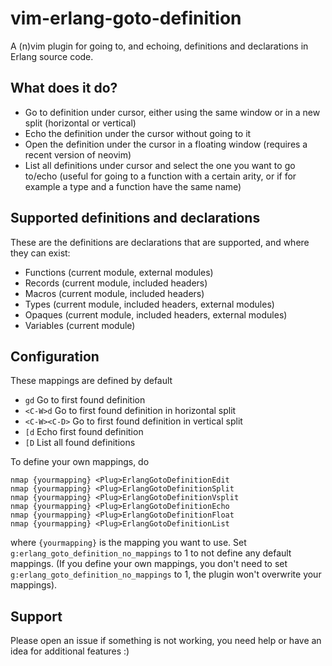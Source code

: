 # vim-erlang-goto-definition

A (n)vim plugin for going to, and echoing, definitions and declarations in
Erlang source code.

## What does it do?

- Go to definition under cursor, either using the same window or in a new split
  (horizontal or vertical)
- Echo the definition under the cursor without going to it
- Open the definition under the cursor in a floating window (requires a recent
  version of neovim)
- List all definitions under cursor and select the one you want to go to/echo
  (useful for going to a function with a certain arity, or if for example a type
  and a function have the same name)

## Supported definitions and declarations

These are the definitions are declarations that are supported, and where they
can exist:

- Functions (current module, external modules)
- Records (current module, included headers)
- Macros (current module, included headers)
- Types (current module, included headers, external modules)
- Opaques (current module, included headers, external modules)
- Variables (current module)

## Configuration

These mappings are defined by default

- `gd` Go to first found definition
- `<C-W>d` Go to first found definition in horizontal split
- `<C-W><C-D>` Go to first found definition in vertical split
- `[d` Echo first found definition
- `[D` List all found definitions

To define your own mappings, do

```vimscript
nmap {yourmapping} <Plug>ErlangGotoDefinitionEdit
nmap {yourmapping} <Plug>ErlangGotoDefinitionSplit
nmap {yourmapping} <Plug>ErlangGotoDefinitionVsplit
nmap {yourmapping} <Plug>ErlangGotoDefinitionEcho
nmap {yourmapping} <Plug>ErlangGotoDefinitionFloat
nmap {yourmapping} <Plug>ErlangGotoDefinitionList
```

where `{yourmapping}` is the mapping you want to use. Set
`g:erlang_goto_definition_no_mappings` to 1 to not define any default mappings.
(If you define your own mappings, you don't need to set
`g:erlang_goto_definition_no_mappings` to 1, the plugin won't overwrite your
mappings).

## Support

Please open an issue if something is not working, you need help or have an
idea for additional features :)
